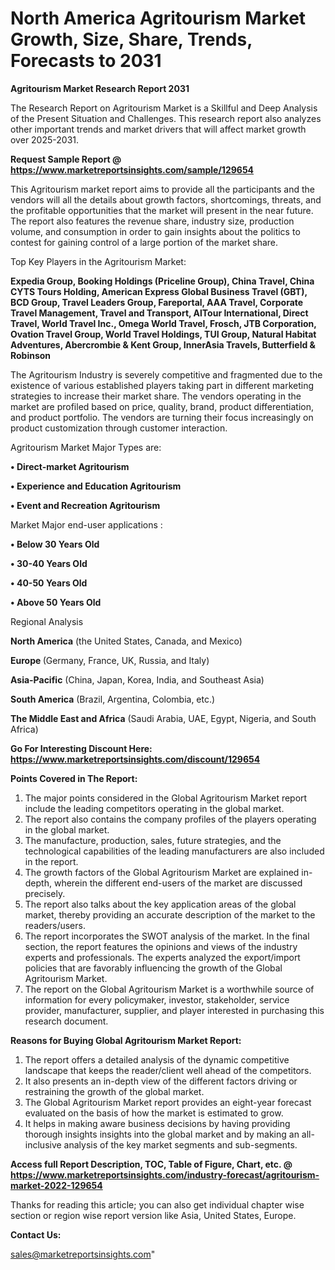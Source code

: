 # North America Agritourism Market Growth, Size, Share, Trends, Forecasts to 2031

<strong>Agritourism Market Research Report 2031</strong>

The Research Report on Agritourism Market is a Skillful and Deep Analysis of the Present Situation and Challenges. This research report also analyzes other important trends and market drivers that will affect market growth over 2025-2031.

<strong>Request Sample Report @ <a href=https://www.marketreportsinsights.com/sample/129654>https://www.marketreportsinsights.com/sample/129654</a></strong>

This Agritourism market report aims to provide all the participants and the vendors will all the details about growth factors, shortcomings, threats, and the profitable opportunities that the market will present in the near future. The report also features the revenue share, industry size, production volume, and consumption in order to gain insights about the politics to contest for gaining control of a large portion of the market share.

Top Key Players in the Agritourism Market:

<strong>Expedia Group, Booking Holdings (Priceline Group), China Travel, China CYTS Tours Holding, American Express Global Business Travel (GBT), BCD Group, Travel Leaders Group, Fareportal, AAA Travel, Corporate Travel Management, Travel and Transport, AlTour International, Direct Travel, World Travel Inc., Omega World Travel, Frosch, JTB Corporation, Ovation Travel Group, World Travel Holdings, TUI Group, Natural Habitat Adventures, Abercrombie & Kent Group, InnerAsia Travels, Butterfield & Robinson</strong>

The Agritourism Industry is severely competitive and fragmented due to the existence of various established players taking part in different marketing strategies to increase their market share. The vendors operating in the market are profiled based on price, quality, brand, product differentiation, and product portfolio. The vendors are turning their focus increasingly on product customization through customer interaction.

Agritourism Market Major Types are:

<strong>• Direct-market Agritourism

• Experience and Education Agritourism

• Event and Recreation Agritourism</strong>

Market Major end-user applications :

<strong>• Below 30 Years Old

• 30-40 Years Old

• 40-50 Years Old

• Above 50 Years Old</strong>

Regional Analysis

</u><strong><b>North America</b></strong> (the United States, Canada, and Mexico)

<strong><b>Europe </b></strong>(Germany, France, UK, Russia, and Italy)

<strong><b>Asia-Pacific</b></strong> (China, Japan, Korea, India, and Southeast Asia)

<strong><b>South America</b></strong> (Brazil, Argentina, Colombia, etc.)

<strong><b>The Middle East and Africa</b></strong> (Saudi Arabia, UAE, Egypt, Nigeria, and South Africa)

<strong>Go For Interesting Discount Here: <a href=https://www.marketreportsinsights.com/discount/129654>https://www.marketreportsinsights.com/discount/129654</a></strong>

<strong>Points Covered in The Report:</strong>
<ol>
  <li>The major points considered in the Global Agritourism Market report include the leading competitors operating in the global market.</li>
  <li>The report also contains the company profiles of the players operating in the global market.</li>
  <li>The manufacture, production, sales, future strategies, and the technological capabilities of the leading manufacturers are also included in the report.</li>
  <li>The growth factors of the Global Agritourism Market are explained in-depth, wherein the different end-users of the market are discussed precisely.</li>
  <li>The report also talks about the key application areas of the global market, thereby providing an accurate description of the market to the readers/users.</li>
  <li>The report incorporates the SWOT analysis of the market. In the final section, the report features the opinions and views of the industry experts and professionals. The experts analyzed the export/import policies that are favorably influencing the growth of the Global Agritourism Market.</li>
  <li>The report on the Global Agritourism Market is a worthwhile source of information for every policymaker, investor, stakeholder, service provider, manufacturer, supplier, and player interested in purchasing this research document.</li>
</ol>
<strong>Reasons for Buying Global Agritourism Market Report:</strong>

<ol>
  <li>The report offers a detailed analysis of the dynamic competitive landscape that keeps the reader/client well ahead of the competitors.</li>
  <li>It also presents an in-depth view of the different factors driving or restraining the growth of the global market.</li>
  <li>The Global Agritourism Market report provides an eight-year forecast evaluated on the basis of how the market is estimated to grow.</li>
  <li>It helps in making aware business decisions by having providing thorough insights insights into the global market and by making an all-inclusive analysis of the key market segments and sub-segments.</li>
</ol>
<strong>Access full Report Description, TOC, Table of Figure, Chart, etc. @ <a href=https://www.marketreportsinsights.com/industry-forecast/agritourism-market-2022-129654>https://www.marketreportsinsights.com/industry-forecast/agritourism-market-2022-129654</a></strong>


Thanks for reading this article; you can also get individual chapter wise section or region wise report version like Asia, United States, Europe.

<strong>Contact Us:</strong>

sales@marketreportsinsights.com"
